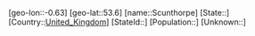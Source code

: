 ﻿---
location: [53.6,-0.63]
type: City
tags:
- geo/City


SpocWebEntityId: 34156
isDeleted: false
confidential: public

---
[geo-lon::-0.63]
[geo-lat::53.6]
[name::Scunthorpe]
[State::]
[Country::[United_Kingdom](geo/Continent/Europe/United_Kingdom.md)]
[StateId::]
[Population::]
[Unknown::]


